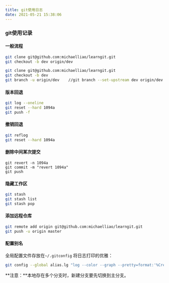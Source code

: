 ```yaml
---
title: git使用日志
date: 2021-05-21 15:38:06
---
```



### git使用记录

#### 一般流程
```bash
git clone git@github.com:michaelliao/learngit.git
git checkout -b dev origin/dev
```
```bash
git clone git@github.com:michaelliao/learngit.git
git checkout -b dev
git branch -u origin/dev	//git branch --set-upstream dev origin/dev
```

#### 版本回退
```bash
git log --oneline
git reset --hard 1094a
git push -f
```

#### 撤销回退
```bash
git reflog
git reset --hard 1094a
```

#### 删除中间某次提交
```bsah
git revert -n 1094a
git commit -m "revert 1094a"
git push
```

#### 隐藏工作区
```bash
git stash
git stash list
git stash pop
```

#### 添加远程仓库
```bash
git remote add origin git@github.com:michaelliao/learngit.git
git push -u origin master
```

#### 配置别名
全局配置文件存放在`~/.gitconfig`
将日志打印的优雅：
```bash
git config --global alias.lg "log --color --graph --pretty=format:'%Cred%h%Creset -%C(yellow)%d%Creset %s %Cgreen(%cr) %C(bold blue)<%an>%Creset' --abbrev-commit"
```

**注意：**本地存在多个分支时，新建分支要先切换到主分支。

